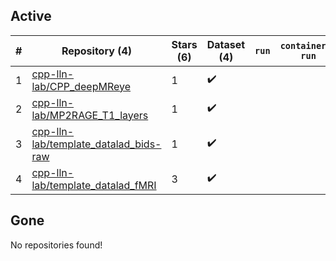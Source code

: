## Active
| # | Repository (4) | Stars (6) | Dataset (4) | `run` | `containers-run` | Last Modified |
| --- | --- | --- | --- | --- | --- | --- |
| 1 | [cpp-lln-lab/CPP_deepMReye](https://github.com/cpp-lln-lab/CPP_deepMReye) | 1 | :heavy_check_mark: |  |  | 2022-07-12 16:07:18+00:00 |
| 2 | [cpp-lln-lab/MP2RAGE_T1_layers](https://github.com/cpp-lln-lab/MP2RAGE_T1_layers) | 1 | :heavy_check_mark: |  |  | 2024-04-09 06:40:12+00:00 |
| 3 | [cpp-lln-lab/template_datalad_bids-raw](https://github.com/cpp-lln-lab/template_datalad_bids-raw) | 1 | :heavy_check_mark: |  |  | 2023-04-06 09:30:12+00:00 |
| 4 | [cpp-lln-lab/template_datalad_fMRI](https://github.com/cpp-lln-lab/template_datalad_fMRI) | 3 | :heavy_check_mark: |  |  | 2025-04-01 13:59:57+00:00 |

## Gone
No repositories found!
